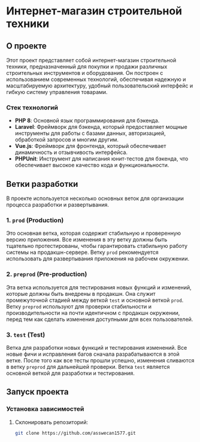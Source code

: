 # Интернет-магазин строительной техники

## О проекте

Этот проект представляет собой интернет-магазин строительной техники, предназначенный для покупки и продажи различных строительных инструментов и оборудования. Он построен с использованием современных технологий, обеспечивая надежную и масштабируемую архитектуру, удобный пользовательский интерфейс и гибкую систему управления товарами.

### Стек технологий

- **PHP 8**: Основной язык программирования для бэкенда.
- **Laravel**: Фреймворк для бэкенда, который предоставляет мощные инструменты для работы с базами данных, авторизацией, обработкой запросов и многим другим.
- **Vue.js**: Фреймворк для фронтенда, который обеспечивает динамичность и отзывчивость интерфейса.
- **PHPUnit**: Инструмент для написания юнит-тестов для бэкенда, что обеспечивает высокое качество кода и функциональности.

## Ветки разработки

В проекте используется несколько основных веток для организации процесса разработки и развертывания.

### 1. `prod` (Production)

Это основная ветка, которая содержит стабильную и проверенную версию приложения. Все изменения в эту ветку должны быть тщательно протестированы, чтобы гарантировать стабильную работу системы на продакшн-сервере. Ветку `prod` рекомендуется использовать для развертывания приложения на рабочем окружении.

### 2. `preprod` (Pre-production)

Эта ветка используется для тестирования новых функций и изменений, которые должны быть внедрены в продакшн. Она служит промежуточной стадией между веткой `test` и основной веткой `prod`. Ветку `preprod` используют для проверки стабильности и производительности на почти идентичном с продакшн окружении, перед тем как сделать изменения доступными для всех пользователей.

### 3. `test` (Test)

Ветка для разработки новых функций и тестирования изменений. Все новые фичи и исправления багов сначала разрабатываются в этой ветке. После того как все тесты прошли успешно, изменения сливаются в ветку `preprod` для дальнейшей проверки. Ветка `test` является основной веткой для разработки и тестирования.

## Запуск проекта

### Установка зависимостей

1. Склонировать репозиторий:
   ```bash
   git clone https://github.com/asswecan1577.git
